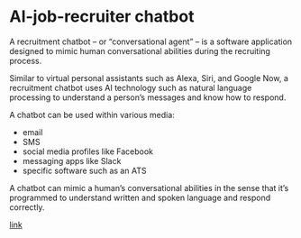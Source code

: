 # AI-job-recruiter chatbot
A recruitment chatbot – or “conversational agent” – is a software application designed to mimic human conversational abilities during the recruiting process.

Similar to virtual personal assistants such as Alexa, Siri, and Google Now, a recruitment chatbot uses AI technology such as natural language processing to understand a person’s messages and know how to respond.

A chatbot can be used within various media:
* email
* SMS
* social media profiles like Facebook
* messaging apps like Slack
* specific software such as an ATS

A chatbot can mimic a human’s conversational abilities in the sense that it’s programmed to understand written and spoken language and respond correctly.

<a href="https://ideal.com/recruitment-chatbot/" target="_blank">link</a>
